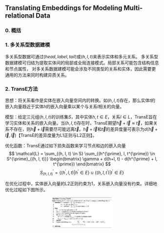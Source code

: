 ## Translating Embeddings for Modeling Multi-relational Data

### 0. 概括


### 1. 多关系型数据建模

多关系型数据可通过$(head, label, tail)$或$(h, l, t)$来表示实体和多元关系。
多关系型数据建模可归结为提取实体间的局部或全局连接模式。局部关系可能包含结构信息和节点属性，
对多关系数据建模可能会涉及不同类型的关系和实体，因此需要更通用的方法来同时构建异质关系。


### 2. TransE方法

思想：将关系看作是实体在嵌入向量空间内的转换。如$(h, l, t)$存在，那么实体$t$的嵌入向量趋近于实体$h$的嵌入向量乘以某个与关系$l$相关的向量。

模型：给定三元组$(h, l, t)$的训练集$S$，其中实体$h, t \in E$，关系$l \in L$，TransE旨在学习实体和关系的嵌入向量。当$(h, l, t)$存在时，TransE期望$\vec{h} + \vec{l} \approx \vec{t}$，如果关系不存在，则$\vec{h} + \vec{l}$需要尽可能远离$\vec{t}$。$\vec{h} + \vec{l}$和$\vec{t}$的差异度量可表示为$d(\vec{h} + \vec{l}, \vec{l})$【TransE的差异度量为L1正则与L2正则】。

优化函数：TransE通过如下损失函数来学习节点和边的嵌入向量
$$ \mathcal{L} = \sum_{(h, l, t) \in S} \sum_{(h^{\prime}, l, t^{\prime}) \in S^{\prime}_{(h, l, t)}} \begin{bmatrix} \gamma + d(h+l, t) - d(h^{\prime} + l, t^{\prime}) \end{bmatrix} $$
$$  S^{\prime}_{(h, l, t)} = \left\lbrace (h^{\prime}, l, t) | h^{\prime} \in E \right\rbrace \cup \left\lbrace (h, l, t^{\prime}) | t^{\prime} \in E \right\rbrace $$

在优化过程中，实体嵌入向量的L2正则约束为1，关系嵌入向量没有约束。详细地优化过程如下图所示。

<div align="center">
<img src=./Figure/TransE.png width=40% />
</div>

